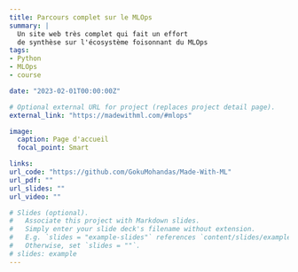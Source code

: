 ```yaml
---
title: Parcours complet sur le MLOps
summary: |
  Un site web très complet qui fait un effort
  de synthèse sur l'écosystème foisonnant du MLOps
tags:
- Python
- MLOps
- course

date: "2023-02-01T00:00:00Z"

# Optional external URL for project (replaces project detail page).
external_link: "https://madewithml.com/#mlops"

image:
  caption: Page d'accueil
  focal_point: Smart

links:
url_code: "https://github.com/GokuMohandas/Made-With-ML"
url_pdf: ""
url_slides: ""
url_video: ""

# Slides (optional).
#   Associate this project with Markdown slides.
#   Simply enter your slide deck's filename without extension.
#   E.g. `slides = "example-slides"` references `content/slides/example-slides.md`.
#   Otherwise, set `slides = ""`.
# slides: example
---
```


